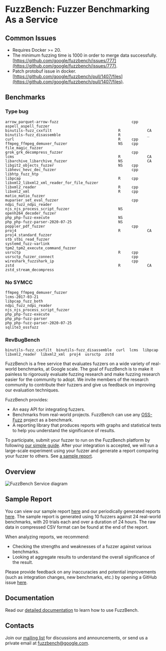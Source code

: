 # FuzzBench: Fuzzer Benchmarking As a Service

## Common Issues
- Requires Docker >= 20.
- The minimum fuzzing time is 1000 in order to merge data successfully.   
[https://github.com/google/fuzzbench/issues/777](https://github.com/google/fuzzbench/issues/777).
- Patch protobuf issue in docker.   
[https://github.com/google/fuzzbench/pull/1407/files](https://github.com/google/fuzzbench/pull/1407/files).

## Benchmarks
### Type bug
```
arrow_parquet-arrow-fuzz                                 cpp
aspell_aspell_fuzzer
binutils-fuzz_cxxfilt                              R            CA
binutils-fuzz_disassemble                          R            _
curl                                               R     cpp
ffmpeg_ffmpeg_demuxer_fuzzer                       NS    cpp
file_magic_fuzzer
grok_grk_decompress_fuzzer                               cpp
lcms                                               R            CA
libarchive_libarchive_fuzzer                       NS           CA
libgit2_objects_fuzzer                             NS    cpp
libhevc_hevc_dec_fuzzer                                  cpp
libhtp_fuzz_htp
libpcap                                            R     cpp
libxml2_libxml2_xml_reader_for_file_fuzzer
libxml2_reader                                     R     cpp
libxml2_xml                                        R     cpp
matio_matio_fuzzer
muparser_set_eval_fuzzer                                 cpp
ndpi_fuzz_ndpi_reader
njs_njs_process_script_fuzzer                      NS
openh264_decoder_fuzzer
php_php-fuzz-execute                               NS
php_php-fuzz-parser-2020-07-25                     NS
poppler_pdf_fuzzer                                       cpp
proj4                                              R            CA
proj4_standard_fuzzer
stb_stbi_read_fuzzer
systemd_fuzz-varlink
tpm2_tpm2_execute_command_fuzzer
usrsctp                                            R     cpp
usrsctp_fuzzer_connect                                   cpp
wireshark_fuzzshark_ip                                   cpp
zstd                                               R            CA
zstd_stream_decompress
```

### No SYMCC
```
ffmpeg_ffmpeg_demuxer_fuzzer
lcms-2017-03-21
libpcap_fuzz_both
ndpi_fuzz_ndpi_reader
njs_njs_process_script_fuzzer
php_php-fuzz-execute
php_php-fuzz-parser
php_php-fuzz-parser-2020-07-25
sqlite3_ossfuzz
```

### RevBugBench
```
binutils-fuzz_cxxfilt  binutils-fuzz_disassemble  curl  lcms  libpcap  libxml2_reader  libxml2_xml  proj4  usrsctp  zstd
```

FuzzBench is a free service that evaluates fuzzers on a wide variety of
real-world benchmarks, at Google scale. The goal of FuzzBench is to make it
painless to rigorously evaluate fuzzing research and make fuzzing research
easier for the community to adopt. We invite members of the research community
to contribute their fuzzers and give us feedback on improving our evaluation
techniques.

FuzzBench provides:

* An easy API for integrating fuzzers.
* Benchmarks from real-world projects. FuzzBench can use any
  [OSS-Fuzz](https://github.com/google/oss-fuzz) project as a benchmark.
* A reporting library that produces reports with graphs and statistical tests
  to help you understand the significance of results.

To participate, submit your fuzzer to run on the FuzzBench platform by following
[our simple guide](
https://google.github.io/fuzzbench/getting-started/).
After your integration is accepted, we will run a large-scale experiment using
your fuzzer and generate a report comparing your fuzzer to others.
See [a sample report](https://www.fuzzbench.com/reports/sample/index.html).

## Overview
![FuzzBench Service diagram](docs/images/FuzzBench-service.png)

## Sample Report

You can view our sample report
[here](https://www.fuzzbench.com/reports/sample/index.html) and
our periodically generated reports
[here](https://www.fuzzbench.com/reports/index.html).
The sample report is generated using 10 fuzzers against 24 real-world
benchmarks, with 20 trials each and over a duration of 24 hours.
The raw data in compressed CSV format can be found at the end of the report.

When analyzing reports, we recommend:
* Checking the strengths and weaknesses of a fuzzer against various benchmarks.
* Looking at aggregate results to understand the overall significance of the
  result.

Please provide feedback on any inaccuracies and potential improvements (such as
integration changes, new benchmarks, etc.) by opening a GitHub issue
[here](https://github.com/google/fuzzbench/issues/new).

## Documentation

Read our [detailed documentation](https://google.github.io/fuzzbench/) to learn
how to use FuzzBench.

## Contacts

Join our [mailing list](https://groups.google.com/forum/#!forum/fuzzbench-users)
for discussions and announcements, or send us a private email at
[fuzzbench@google.com](mailto:fuzzbench@google.com).
